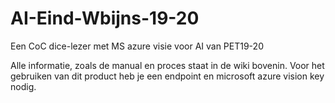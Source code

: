 # AI-Eind-Wbijns-19-20
Een CoC dice-lezer met MS azure visie voor AI van PET19-20

Alle informatie, zoals de manual en proces staat in de wiki bovenin.
Voor het gebruiken van dit product heb je een endpoint en microsoft azure vision key nodig.